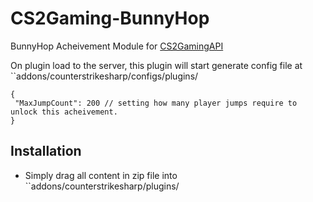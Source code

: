 # CS2Gaming-BunnyHop
 BunnyHop Acheivement Module for [CS2GamingAPI](https://github.com/oylsister/CS2GamingAPI/)

 On plugin load to the server, this plugin will start generate config file at ``addons/counterstrikesharp/configs/plugins/
 ```jsonc
{
  "MaxJumpCount": 200 // setting how many player jumps require to unlock this acheivement.
}
 ```

## Installation
- Simply drag all content in zip file into ``addons/counterstrikesharp/plugins/
